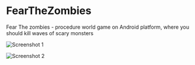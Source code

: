 # FearTheZombies

Fear The zombies - procedure world game on Android platform, where you should kill waves of scary monsters

![Screenshot 1](https://sun9-7.userapi.com/s/v1/if2/wFxVzmcTcojcRNZAnnF7N0UXrnOWulyWGltjXLIrHn738bPH5_50YZ-FjNQwOLLKgALjWI013liQXyWMeLtbS3TR.jpg?size=1027x573&quality=95&type=album)

![Screenshot 2](https://sun9-17.userapi.com/s/v1/if2/3fZ9eJUom3s1ngqAcXjkg2NDDohm_bMp6sn6uqD05bfsjM4Wpk-H_rh7wQKcTMrVjMC0ln3bTXf7MRMtRmYkazyA.jpg?size=1032x558&quality=95&type=album)
